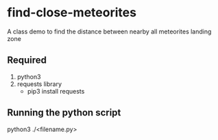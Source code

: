 # find-close-meteorites
A class demo to find the distance between nearby all meteorites landing zone

## Required
1. python3
2. requests library
   - pip3 install requests
   
## Running the python script
python3 ./<filename.py>
